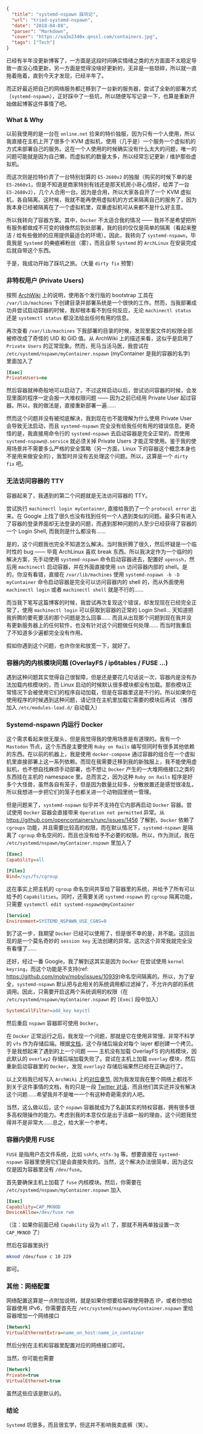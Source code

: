 ```json
{
  "title": "systemd-nspawn 踩坑记",
  "url": "tried-systemd-nspawn",
  "date": "2018-04-08",
  "parser": "Markdown",
  "cover": "https://oa3o2340x.qnssl.com/containers.jpg",
  "tags": ["Tech"]
}
```

已经有半年没更新博客了，一方面是这段时间确实情绪之类的方方面面不太稳定导致一直没心情更新，另一方面是觉得没啥好更新的，无非是一些琐碎，所以就一直拖着拖着，直到今天才发现，已经半年了。

而正好最近把自己的网络服务都迁移到了一台新的服务器，尝试了全新的部署方式（`systemd-nspawn`），正好踩中了一些坑，所以随便写写记录一下，也算是重新开始做起博客这件事情了吧。

### What & Why

以前我使用的是一台在 `online.net` 捡来的特价独服，因为只有一个人使用，所以我直接在主机上开了很多个 KVM 虚拟机，使用（几乎是）一个服务一个虚拟机的方式来部署自己的服务。这在一个人使用的时候确实没有什么太大的问题，唯一的问题可能就是因为自己懒，而虚拟机的数量太多，所以经常忘记更新 / 维护那些虚拟机。

而这次则是捡特价弄了一台特别划算的 `E5-2680v2` 的独服（购买的时候下单的是 `E5-2660v1`，但是不知道是商家特别有钱还是那天机房小哥心情好，给弄了一台 `E5-2680v2`），几个人合用一台。因为是合用，所以大家各自开了一个 KVM 虚拟机，各自隔离。这时候，我就不能再使用虚拟机的方式来隔离自己的服务了，因为我本身已经被隔离在了一个虚拟机里，双重虚拟机可从来都不是什么好主意。

所以我转向了容器方案。其中，`Docker` 不太适合我的情况 —— 我并不是希望把所有服务都做成不可变的镜像然后到处部署，我的目的仅仅是简单的隔离（看起来整洁 / 给有些傲娇的应用提供最适合的环境）。因此，我转向了 `systemd-nspawn`，毕竟我是 `Systemd` 的~~卖底裤~~粉丝（雾），而且自带 `Systemd` 的 `ArchLinux` 在安装完成后就自带这个东西。

于是，我成功开始了踩坑之旅。（大量 `dirty fix` 预警）

### 非特权用户 (Private Users)

按照 [ArchWiki](https://wiki.archlinux.org/index.php/Systemd-nspawn) 上的说明，使用各个发行版的 bootstrap 工具在 `/var/lib/machines` 下创建目录并部署系统是一个很快的工作。然而，当我部署成功并尝试启动容器的时候，我却根本看不到任何反应，无论 `machinectl status` 还是 `systemctl status` 都没法给出任何有用的信息。

再次查看 `/var/lib/machines` 下我部署的目录的时候，发现里面文件的权限全部被修改成了奇怪的 UID 和 GID 值。从 ArchWiki 上的描述来看，这似乎是启用了 `Private Users` 的正常现象。然而，死马当活马医，我尝试在 `/etc/systemd/nspawn/myContainer.nspawn` (myContainer 是我的容器的名字) 里面加入了

```ini
[Exec]
PrivateUsers=no
```

然后容器就神奇般地可以启动了。不过这样启动以后，尝试访问容器的时候，会发现里面的程序一定会报一大堆权限问题 —— 因为之前已经用 Private User 起过容器。所以，我的做法是，直接重新部署一遍……

然而这个问题并没有被彻底解决，我到现在也不能理解为什么使用 Private User 会导致无法启动，而且 `systemd-nspawn` 完全没有给我任何有用的错误信息。更奇怪的是，我直接用命令行的 `systemd-nspawn` 去启动容器是完全正常的，而使用 `systemd-nspawn@.service` 就必须关掉 Private Users 才能正常使用。鉴于我的使用场景并不需要多么严格的安全策略（另一方面，Linux 下的容器这个概念本身也不是用来做安全的），我暂时并没有去处理这个问题。所以，这算是一个 `dirty fix` 吧。

### 无法访问容器的 TTY

容器起来了，我遇到的第二个问题就是无法访问容器的 TTY。

尝试执行 `machinectl login myContainer`, 直接给我扔了一个 `protocol error` 出来。在 Google 上找了很久也没有找到任何一个人遇到类似的问题。最多只有进入了容器的登录界面却无法登录的问题，而遇到那种问题的人至少已经获得了容器的一个 Login Shell, 而我则是什么都没有……

是的，这个问题我也完全不知道怎么解决。当时我折腾了很久，然后怀疑是一个临时性的 bug —— 毕竟 ArchLinux 喜欢 break 东西。所以我决定作为一个临时的解决方案，先手动使用 `systemd-nspawn` 命令启动容器进去，配置好 `openssh`，然后用 `machinectl` 启动容器，并在外面直接使用 `ssh` 访问容器内部的 shell。是的，你没有看错，直接在 `/var/lib/machines` 使用 `systemd-nspawn -b -D myContainer` 命令启动容器是完全可以访问容器内的 shell 的，而从外面使用 `machinectl login` 或者 `machinectl shell` 就是不行的……

而当我下笔写这篇博客的时候，我尝试再次复现这个错误，却发现现在已经完全正常了，使用 `machinectl login` 可以获取到容器的正常的 Login Shell... 天知道把我折腾的要死要活的那个问题是怎么回事…… 而且从出现那个问题到现在我并没有更新服务器上的任何软件，也没有针对这个问题做任何处理…… 而当时我重启了不知道多少遍都完全没有作用。

假如你遇到这个问题，也许你坐和放宽一下，就好了。

### 容器内的内核模块问题 (OverlayFS / ip6tables / FUSE ...)

遇到这种问题其实觉得自己很智障，但是还是要花几句话说一次，容器内是没有办法加载内核模块的，而 Linux 启动的时候默认很多模块都没有加载。那些模块正常情况下会被使用它们的程序自动加载，但是在容器里这是不行的。所以如果你在使用程序的时候遇到这种问题，请记住在主机里加载它需要的模块后再试 （推荐加入 `/etc/modules-load.d/` 自动载入）

### Systemd-nspawn 内运行 Docker

这个需求看起来很无厘头，但是我觉得我的使用场景是有道理的。我有一个 `Mastodon` 节点，这个东西是主要使用 `Ruby on Rails` 编写但同时有很多其他依赖的东西。在以前的机器上，我是使用 `docker-compose` 通过容器的组合在一个虚拟机里直接部署上这一系列依赖。而现在我需要迁移到我的新独服上，我不能使用虚拟机，也不想自找麻烦手动部署，也不想让 `Docker` 产生的一大堆网络接口之类的东西挂在主机的 namespace 里。总而言之，因为这种 `Ruby on Rails` 程序是好多个大怪兽，虽然各自有笼子，但是因为数量比较多，分散放置还是感觉很凌乱，所以我想进一步把它们的笼子也都关进一个动物园里统一管理。

但是问题来了，`systemd-nspawn` 似乎并不支持在它内部再启动 `Docker` 容器。尝试使用 `Docker` 容器会直接带来 `Operation not permitted` 异常。从 <https://github.com/opencontainers/runc/issues/1456> 了解到，`Docker` 依赖了 `cgroups` 功能，并且需要比较高的权限，而在默认情况下，`systemd-nspawn` 是隔离了 `cgroup` 命名空间的，而且也没有给予不必要的权限。所以，作为测试，我在 `/etc/systemd/nspawn/myContainer.nspawn` 里加入了

```ini
[Exec]
Capability=all

[Files]
Bind=/sys/fs/cgroup
```

这在事实上把主机的 `cgroup` 命名空间共享给了容器里的系统，并给予了所有可以给予的 `Capabilities`。同时，还需要关闭 `systemd-nspawn` 的 `cgroup` 隔离功能，只需要 `systemctl edit systemd-nspawn@myContainer`

```ini
[Service]
Environment=SYSTEMD_NSPAWN_USE_CGNS=0
```

到了这一步，我期望 `Docker` 已经可以使用了，但是很不幸的是，并不能。这回出现的是一个莫名奇妙的 `session key` 无法创建的异常。这次这个异常我就完全没有看懂了……

还好，经过一番 Google，我了解到这其实是因为 `Docker` 在尝试使用 `kernel keyring`，而这个功能是不支持(ref: <https://github.com/moby/moby/issues/10939>)命名空间隔离的。所以，为了安全，`systemd-nspawn` 默认把与此相关的系统调用都过滤掉了，不允许内部的系统调用。因此，只需要开启这两个系统调用的权限（在 `/etc/systemd/nspawn/myContainer.nspawn` 的 `[Exec]` 段中加入）

```ini
SystemCallFilter=add_key keyctl
```

然后重启 `nspawn` 容器即可使用 `Docker`。

在 `Docker` 正常运行之后，我发现一个问题，那就是它在使用非常慢、非常不科学的 `vfs` 作为存储后端。根据[文档](https://docs.docker.com/storage/storagedriver/vfs-driver/)，这个存储后端会对每个 layer 都创建一个拷贝。于是我想起来了遇到的上一个问题 —— 主机没有加载 OverlayFS 的内核模块，因此默认的 `overlay2` 存储后端加载失败了。尝试在主机上加载 `overlay` 模块，然后重新启动容器里的 `Docker`，发现 `overlay2` 存储后端果然已经在正确运行了。

以上文档我已经写入 `ArchWiki` 上的[对应章节](https://wiki.archlinux.org/index.php/Systemd-nspawn#Run_docker_in_systemd-nspawn), 因为我发现我在整个网络上都找不到关于这件事情的文档，有的只是一段 [Twitter 对话](https://twitter.com/evanphx/status/683114646660763649?lang=en)，而且他们其实还并没有解决这个问题……希望我并不是唯一一个有这种奇葩需求的人吧。

当然，这么做以后，这个 `nspawn` 容器就成为了名副其实的特权容器，拥有很多很多高权限操作的能力。考虑到我的本意仅仅是出于洁癖一般的理由，这个问题我觉得并不是非常大……总之，给大家一个参考。

### 容器内使用 FUSE

`FUSE` 是指用户态文件系统，比如 `sshfs`, `ntfs-3g` 等。想要直接在 `systemd-nspawn` 容器里使用它们是会直接失败的。当然，这个解决办法很简单，因为这仅仅是因为容器里没有 `/dev/fuse`。

首先要确保主机上加载了 `fuse` 内核模块。然后，你需要在 `/etc/systemd/nspawn/myContainer.nspawn` 加入

```ini
[Exec]
Capability=CAP_MKNOD
DeviceAllow=/dev/fuse rwm
```
（注：如果你前面已经 `Capability` 设为 `all` 了，那就不用再单独设置一次 `CAP_MKNOD` 了）

然后在容器里执行

```bash
mknod /dev/fuse c 10 229
```

即可。

### 其他：网络配置

网络配置这算是一点附加说明，就是如果你想要给容器使用静态 IP，或者你想给容器使用 IPv6，你需要首先在 `/etc/systemd/nspawn/myContainer.nspawn` 里给容器增加一个网络接口

```ini
[Network]
VirtualEthernetExtra=name_on_host:name_in_container
```

然后分别在主机和容器里配置对应的网络接口即可。

当然，你可能也需要

```ini
[Network]
Private=true
VirtualEthernet=true
```

虽然这些应该是默认的。

### 结论

`Systemd` 坑很多，而且很玄学，但这并不影响我卖底裤（笑）。